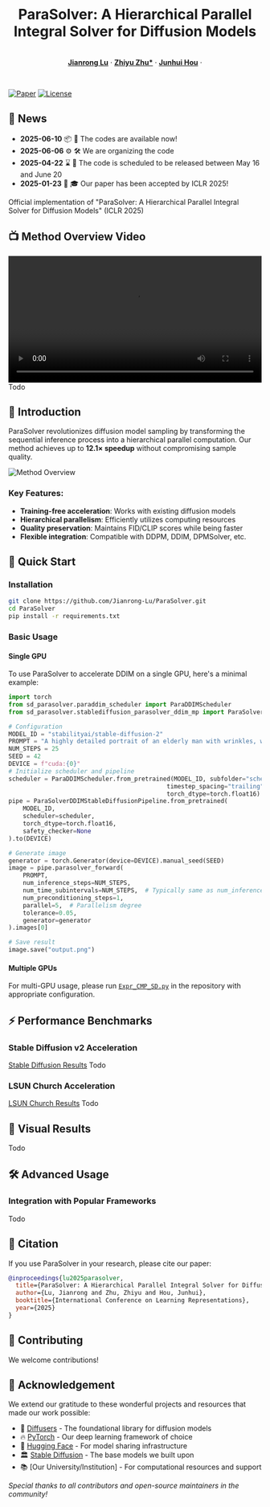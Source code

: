 
<br />
<p align="center">
  <h1 align="center">ParaSolver: A Hierarchical Parallel Integral Solver for Diffusion Models </h1>

  <p align="center">
    <br />
    <a href="https://scholar.google.com/citations?user=k-oe9TUAAAAJ&hl=zh-CN"><strong>Jianrong Lu</strong></a>
    ·
    <a href="https://scholar.google.com/citations?user=d1L0KkoAAAAJ&hl=en"><strong>Zhiyu Zhu*</strong></a>
    ·
    <a href="https://sites.google.com/site/junhuihoushomepage/"><strong>Junhui Hou</strong></a>
    ·
  </p>
</p>

<br />

[![Paper](https://img.shields.io/badge/Paper-ICLR%202025-blue)](https://openreview.net/forum?id=your-paper-id)
[![License](https://img.shields.io/badge/License-MIT-green)](LICENSE)






## 📢 News

- **2025-06-10** 📦 🎉 The codes are available now!
- **2025-06-06** ⚙️ 🛠️ We are organizing the code
- **2025-04-22** ⌛ 📅 The code is scheduled to be released between May 16 and June 20  
- **2025-01-23** 📜 🎓 Our paper has been accepted by ICLR 2025!





Official implementation of "ParaSolver: A Hierarchical Parallel Integral Solver for Diffusion Models" (ICLR 2025)

## 📺 Method Overview Video
<video width="100%" controls>
  <source src="parasolver.mp4" type="video/mp4">
  Your browser does not support the video tag.
</video>
Todo

## 🌟 Introduction
ParaSolver revolutionizes diffusion model sampling by transforming the sequential inference process into a hierarchical parallel computation. Our method achieves up to **12.1× speedup** without compromising sample quality.

![Method Overview](method_poster.png)

### Key Features:
- **Training-free acceleration**: Works with existing diffusion models
- **Hierarchical parallelism**: Efficiently utilizes computing resources
- **Quality preservation**: Maintains FID/CLIP scores while being faster
- **Flexible integration**: Compatible with DDPM, DDIM, DPMSolver, etc.

## 🚀 Quick Start

### Installation
```bash
git clone https://github.com/Jianrong-Lu/ParaSolver.git
cd ParaSolver
pip install -r requirements.txt
```

### Basic Usage 

#### Single GPU
To use ParaSolver to accelerate DDIM on a single GPU, here's a minimal example:

```python
import torch
from sd_parasolver.paraddim_scheduler import ParaDDIMScheduler
from sd_parasolver.stablediffusion_parasolver_ddim_mp import ParaSolverDDIMStableDiffusionPipeline

# Configuration
MODEL_ID = "stabilityai/stable-diffusion-2"
PROMPT = "A highly detailed portrait of an elderly man with wrinkles, wearing a traditional woolen hat, cinematic lighting, 8K, ultra-realistic, photorealistic, depth of field, soft shadows, film grain"
NUM_STEPS = 25
SEED = 42
DEVICE = f"cuda:{0}"
# Initialize scheduler and pipeline
scheduler = ParaDDIMScheduler.from_pretrained(MODEL_ID, subfolder="scheduler", 
                                            timestep_spacing="trailing",
                                            torch_dtype=torch.float16)
pipe = ParaSolverDDIMStableDiffusionPipeline.from_pretrained(
    MODEL_ID, 
    scheduler=scheduler, 
    torch_dtype=torch.float16,
    safety_checker=None
).to(DEVICE)

# Generate image
generator = torch.Generator(device=DEVICE).manual_seed(SEED)
image = pipe.parasolver_forward(
    PROMPT,
    num_inference_steps=NUM_STEPS,
    num_time_subintervals=NUM_STEPS,  # Typically same as num_inference_steps
    num_preconditioning_steps=1,
    parallel=5,  # Parallelism degree
    tolerance=0.05,
    generator=generator
).images[0]

# Save result
image.save("output.png")
```

#### Multiple GPUs
For multi-GPU usage, please run [`Expr_CMP_SD.py`](Expr_CMP_SD.py) in the repository with appropriate configuration.

## ⚡ Performance Benchmarks

### Stable Diffusion v2 Acceleration
[Stable Diffusion Results](results/sd2_comparison.png)
Todo
### LSUN Church Acceleration
[LSUN Church Results](results/lsun_comparison.png)
Todo
## 🎨 Visual Results
Todo
## 🛠 Advanced Usage


### Integration with Popular Frameworks
Todo


## 📝 Citation
If you use ParaSolver in your research, please cite our paper:
```bibtex
@inproceedings{lu2025parasolver,
  title={ParaSolver: A Hierarchical Parallel Integral Solver for Diffusion Models},
  author={Lu, Jianrong and Zhu, Zhiyu and Hou, Junhui},
  booktitle={International Conference on Learning Representations},
  year={2025}
}
```

## 🤝 Contributing
We welcome contributions! 




## 🙏 Acknowledgement

We extend our gratitude to these wonderful projects and resources that made our work possible:

- 🌸 [Diffusers](https://huggingface.co/docs/diffusers/index) - The foundational library for diffusion models
- 🔥 [PyTorch](https://pytorch.org/) - Our deep learning framework of choice
- 🤗 [Hugging Face](https://huggingface.co/) - For model sharing infrastructure
- 🏛️ [Stable Diffusion](https://stability.ai/) - The base models we built upon
- 📚 [Our University/Institution] - For computational resources and support

*Special thanks to all contributors and open-source maintainers in the community!*